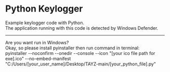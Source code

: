 # Python Keylogger
Example keylogger code with Python.<br>
The application running with this code is detected by Windows Defender.
<hr>
Are you want run in Windows?<br>
Okay, so please install pyinstaller then run command in terminal:<br>
pyinstaller --noconfirm --onedir --console --icon "[your ico file path for exe].ico" --no-embed-manifest  "C:/Users/[your_user_name]/Desktop/TAYZ-main/[your_python_file].py"

